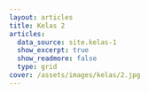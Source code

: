 ```yaml
---
layout: articles
title: Kelas 2
articles:
  data_source: site.kelas-1
  show_excerpt: true
  show_readmore: false
  type: grid
cover: /assets/images/kelas/2.jpg
---
```


